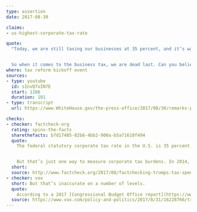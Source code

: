 ```yaml
---
type: assertion
date: 2017-08-30

claims:
- us-highest-corporate-tax-rate

quote:
  "Today, we are still taxing our businesses at 35 percent, and it’s way more than that. And think of it: In some cases, way above 40 percent when you include state and local taxes, in various states. The United States is now behind France, behind Germany, behind Canada, Ireland, Japan, Mexico, South Korea, and many other nations…


  So when it comes to the business tax, we are dead last. Can you believe that? So this cannot be allowed to continue any longer. America must lead the way, not follow from behind."
where: tax reform kickoff event
sources:
- type: youtube
  id: sInvQ7xIN7E
  start: 1286
  duration: 101
- type: transcript
  url: https://www.WhiteHouse.gov/the-press-office/2017/08/30/remarks-president-trump-tax-reform-springfield-mo

checks:
- checker: factcheck-org
  rating: spins-the-facts
  sharethefacts: b7d17485-02b6-4bb2-900a-b5a71618f494
  quote:
    The federal statutory corporate tax rate in the U.S. is 35 percent, as Trump said, and that figure jumps to about 39 percent when state taxes are added in. That is highest among the 35 advanced economies tracked by the Organisation for Economic Co-Operation and Development. The next highest is France at 34.4 percent.


    But that’s just one way to measure corporate tax burdens. In 2014, a Congressional Research Service report found that the average effective corporate tax rate in 2008 was 27.1 percent, which tracks pretty closely to the GDP weighted average among other OECD countries, 27.7 percent.
  short:
  source: http://www.factcheck.org/2017/08/factchecking-trumps-tax-speech/
- checker: vox
  short: But that’s inaccurate on a number of levels.
  quote:
    According to a 2017 [Congressional Budget Office report](https://www.cbo.gov/publication/52419), the US's *effective* corporate tax rate — the rate that factors in these loopholes — clocks in at 18.6 percent. That's lower than in Japan (21.7 percent) and the UK (18.7 percent) and only a few percentage points higher than Germany (15.5 percent).
  source: https://www.vox.com/policy-and-politics/2017/8/31/16228766/trump-us-corporate-business-tax-reform-world?utm_content=buffere7a94&utm_medium=social&utm_source=twitter.com&utm_campaign=buffer
---
```

